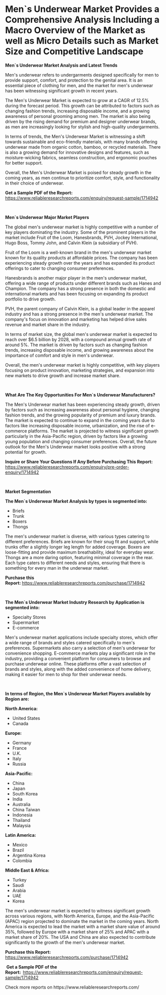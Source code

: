 <p><h1>Men`s Underwear Market Provides a Comprehensive Analysis Including a Macro Overview of the Market as well as Micro Details such as Market Size and Competitive Landscape</h1></p><p><strong>Men`s Underwear Market Analysis and Latest Trends</strong></p>
<p><p>Men's underwear refers to undergarments designed specifically for men to provide support, comfort, and protection to the genital area. It is an essential piece of clothing for men, and the market for men's underwear has been witnessing significant growth in recent years.</p><p>The Men's Underwear Market is expected to grow at a CAGR of 12.5% during the forecast period. This growth can be attributed to factors such as changing fashion trends, increasing disposable income, and a growing awareness of personal grooming among men. The market is also being driven by the rising demand for premium and designer underwear brands, as men are increasingly looking for stylish and high-quality undergarments.</p><p>In terms of trends, the Men's Underwear Market is witnessing a shift towards sustainable and eco-friendly materials, with many brands offering underwear made from organic cotton, bamboo, or recycled materials. There is also a growing demand for innovative designs and features, such as moisture-wicking fabrics, seamless construction, and ergonomic pouches for better support.</p><p>Overall, the Men's Underwear Market is poised for steady growth in the coming years, as men continue to prioritize comfort, style, and functionality in their choice of underwear.</p></p>
<p><strong>Get a Sample PDF of the Report:&nbsp;</strong> <a href="https://www.reliableresearchreports.com/enquiry/request-sample/1714942">https://www.reliableresearchreports.com/enquiry/request-sample/1714942</a></p>
<p>&nbsp;</p>
<p><strong>Men`s Underwear Major Market Players</strong></p>
<p><p>The global men's underwear market is highly competitive with a number of key players dominating the industry. Some of the prominent players in the market include Fruit of the Loom, Hanesbrands, PVH, Jockey International, Hugo Boss, Tommy John, and Calvin Klein (a subsidiary of PVH).</p><p>Fruit of the Loom is a well-known brand in the men's underwear market known for its quality products at affordable prices. The company has been experiencing steady growth over the years and has expanded its product offerings to cater to changing consumer preferences.</p><p>Hanesbrands is another major player in the men's underwear market, offering a wide range of products under different brands such as Hanes and Champion. The company has a strong presence in both the domestic and international markets and has been focusing on expanding its product portfolio to drive growth.</p><p>PVH, the parent company of Calvin Klein, is a global leader in the apparel industry and has a strong presence in the men's underwear market. The company's focus on innovation and marketing has helped drive sales revenue and market share in the industry.</p><p>In terms of market size, the global men's underwear market is expected to reach over $6.5 billion by 2028, with a compound annual growth rate of around 5%. The market is driven by factors such as changing fashion trends, increasing disposable income, and growing awareness about the importance of comfort and style in men's underwear.</p><p>Overall, the men's underwear market is highly competitive, with key players focusing on product innovation, marketing strategies, and expansion into new markets to drive growth and increase market share.</p></p>
<p>&nbsp;</p>
<p><strong>What Are The Key Opportunities For Men`s Underwear Manufacturers?</strong></p>
<p><p>The Men's Underwear market has been experiencing steady growth, driven by factors such as increasing awareness about personal hygiene, changing fashion trends, and the growing popularity of premium and luxury brands. The market is expected to continue to expand in the coming years due to factors like increasing disposable income, urbanization, and the rise of e-commerce platforms. The market is projected to witness significant growth particularly in the Asia-Pacific region, driven by factors like a growing young population and changing consumer preferences. Overall, the future outlook for the Men's Underwear market looks positive with a strong potential for growth.</p></p>
<p><strong>Inquire or Share Your Questions If Any Before Purchasing This Report:</strong> <a href="https://www.reliableresearchreports.com/enquiry/pre-order-enquiry/1714942">https://www.reliableresearchreports.com/enquiry/pre-order-enquiry/1714942</a></p>
<p>&nbsp;</p>
<p><strong>Market Segmentation</strong></p>
<p><strong>The Men`s Underwear Market Analysis by types is segmented into:</strong></p>
<p><ul><li>Briefs</li><li>Trunk</li><li>Boxers</li><li>Thongs</li></ul></p>
<p><p>The men's underwear market is diverse, with various types catering to different preferences. Briefs are known for their snug fit and support, while trunks offer a slightly longer leg length for added coverage. Boxers are loose-fitting and provide maximum breathability, ideal for everyday wear. Thongs are a more daring option, featuring minimal coverage in the rear. Each type caters to different needs and styles, ensuring that there is something for every man in the underwear market.</p></p>
<p><strong>Purchase this Report:&nbsp;</strong><a href="https://www.reliableresearchreports.com/purchase/1714942">https://www.reliableresearchreports.com/purchase/1714942</a></p>
<p>&nbsp;</p>
<p><strong>The Men`s Underwear Market Industry Research by Application is segmented into:</strong></p>
<p><ul><li>Specialty Stores</li><li>Supermarket</li><li>E-commerce</li></ul></p>
<p><p>Men's underwear market applications include specialty stores, which offer a wide range of brands and styles catered specifically to men's preferences. Supermarkets also carry a selection of men's underwear for convenience shopping. E-commerce markets play a significant role in the industry, providing a convenient platform for consumers to browse and purchase underwear online. These platforms offer a vast selection of brands and styles, along with the added convenience of home delivery, making it easier for men to shop for their underwear needs.</p></p>
<p>&nbsp;</p>
<p><strong>In terms of Region, the Men`s Underwear Market Players available by Region are:</strong></p>
<p>
    <p> <strong> North America: </strong>
        <ul>
            <li>United States</li>
            <li>Canada</li>
        </ul>
        </p> 
    <p> <strong> Europe: </strong>
        <ul>
            <li>Germany</li>
            <li>France</li>
            <li>U.K.</li>
            <li>Italy</li>
            <li>Russia</li>
        </ul>
        </p> 
    <p> <strong> Asia-Pacific: </strong>
        <ul>
            <li>China</li>
            <li>Japan</li>
            <li>South Korea</li>
            <li>India</li>
            <li>Australia</li>
            <li>China Taiwan</li>
            <li>Indonesia</li>
            <li>Thailand</li>
            <li>Malaysia</li>
        </ul>
        </p> 
    <p> <strong> Latin America: </strong>
        <ul>
            <li>Mexico</li>
            <li>Brazil</li>
            <li>Argentina Korea</li>
            <li>Colombia</li>
        </ul>
        </p> 
    <p> <strong> Middle East & Africa: </strong>
        <ul>
            <li>Turkey</li>
            <li>Saudi</li>
            <li>Arabia</li>
            <li>UAE</li>
            <li>Korea</li>
        </ul>
    </p>
    </p>
<p><p>The men's underwear market is expected to witness significant growth across various regions, with North America, Europe, and the Asia-Pacific (APAC) region projected to dominate the market in the coming years. North America is expected to lead the market with a market share value of around 35%, followed by Europe with a market share of 25% and APAC with a market share of 20%. The USA and China are also expected to contribute significantly to the growth of the men's underwear market.</p></p>
<p><strong>Purchase this Report: </strong><a href="https://www.reliableresearchreports.com/purchase/1714942">https://www.reliableresearchreports.com/purchase/1714942</a></p>
<p>&nbsp;<strong>Get a Sample PDF of the Report:&nbsp;&nbsp;</strong><a href="https://www.reliableresearchreports.com/enquiry/request-sample/1714942">https://www.reliableresearchreports.com/enquiry/request-sample/1714942</a></p>
<p><strong></strong></p>
<p>Check more reports on https://www.reliableresearchreports.com/</p>